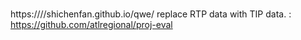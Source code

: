# 
https:////shichenfan.github.io/qwe/
replace RTP data with TIP data. : https://github.com/atlregional/proj-eval
